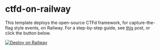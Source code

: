 # ctfd-on-railway
This template deploys the open-source CTFd framework, for capture-the-flag style events, on Railway. For a step-by-step guide, see [this](https://alphasec.io/run-capture-the-flag-events-with-ctfd/) post, or click the button below.

[![Deploy on Railway](https://railway.app/button.svg)](https://railway.app/new/template/Feq69b?referralCode=alphasec)
